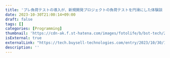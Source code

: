 ```yaml
---
title: 'プレ負荷テストの導入が、新規開発プロジェクトの負荷テストを円滑にした体験談 - バイセル Tech Blog'
date: 2023-10-30T21:00:14+09:00
draft: false
tags: []
categories: [Programming]
thumbnail: 'https://cdn-ak.f.st-hatena.com/images/fotolife/b/bst-tech/20231023/20231023164227.png'
isExternal: true
externalLink: "https://tech.buysell-technologies.com/entry/2023/10/30/102458"
description: ''
---
```

